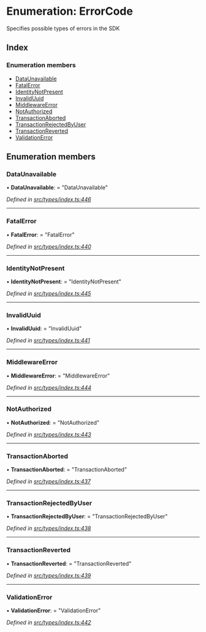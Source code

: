 # Enumeration: ErrorCode

Specifies possible types of errors in the SDK

## Index

### Enumeration members

* [DataUnavailable](errorcode.md#dataunavailable)
* [FatalError](errorcode.md#fatalerror)
* [IdentityNotPresent](errorcode.md#identitynotpresent)
* [InvalidUuid](errorcode.md#invaliduuid)
* [MiddlewareError](errorcode.md#middlewareerror)
* [NotAuthorized](errorcode.md#notauthorized)
* [TransactionAborted](errorcode.md#transactionaborted)
* [TransactionRejectedByUser](errorcode.md#transactionrejectedbyuser)
* [TransactionReverted](errorcode.md#transactionreverted)
* [ValidationError](errorcode.md#validationerror)

## Enumeration members

###  DataUnavailable

• **DataUnavailable**: = "DataUnavailable"

*Defined in [src/types/index.ts:446](https://github.com/PolymathNetwork/polymesh-sdk/blob/c77f6a3e/src/types/index.ts#L446)*

___

###  FatalError

• **FatalError**: = "FatalError"

*Defined in [src/types/index.ts:440](https://github.com/PolymathNetwork/polymesh-sdk/blob/c77f6a3e/src/types/index.ts#L440)*

___

###  IdentityNotPresent

• **IdentityNotPresent**: = "IdentityNotPresent"

*Defined in [src/types/index.ts:445](https://github.com/PolymathNetwork/polymesh-sdk/blob/c77f6a3e/src/types/index.ts#L445)*

___

###  InvalidUuid

• **InvalidUuid**: = "InvalidUuid"

*Defined in [src/types/index.ts:441](https://github.com/PolymathNetwork/polymesh-sdk/blob/c77f6a3e/src/types/index.ts#L441)*

___

###  MiddlewareError

• **MiddlewareError**: = "MiddlewareError"

*Defined in [src/types/index.ts:444](https://github.com/PolymathNetwork/polymesh-sdk/blob/c77f6a3e/src/types/index.ts#L444)*

___

###  NotAuthorized

• **NotAuthorized**: = "NotAuthorized"

*Defined in [src/types/index.ts:443](https://github.com/PolymathNetwork/polymesh-sdk/blob/c77f6a3e/src/types/index.ts#L443)*

___

###  TransactionAborted

• **TransactionAborted**: = "TransactionAborted"

*Defined in [src/types/index.ts:437](https://github.com/PolymathNetwork/polymesh-sdk/blob/c77f6a3e/src/types/index.ts#L437)*

___

###  TransactionRejectedByUser

• **TransactionRejectedByUser**: = "TransactionRejectedByUser"

*Defined in [src/types/index.ts:438](https://github.com/PolymathNetwork/polymesh-sdk/blob/c77f6a3e/src/types/index.ts#L438)*

___

###  TransactionReverted

• **TransactionReverted**: = "TransactionReverted"

*Defined in [src/types/index.ts:439](https://github.com/PolymathNetwork/polymesh-sdk/blob/c77f6a3e/src/types/index.ts#L439)*

___

###  ValidationError

• **ValidationError**: = "ValidationError"

*Defined in [src/types/index.ts:442](https://github.com/PolymathNetwork/polymesh-sdk/blob/c77f6a3e/src/types/index.ts#L442)*
